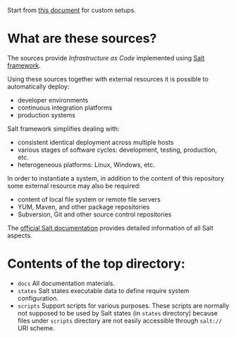 
Start from [this document](docs/readme.md) for custom setups.

# What are these sources? #

The sources provide _Infrastructure as Code_
implemented using [Salt framework](http://saltstack.com/).

Using these sources together with external resources it is possible to
automatically deploy:
* developer environments
* continuous integration platforms
* production systems

Salt framework simplifies dealing with:
* consistent identical deployment across multiple hosts
* various stages of software cycles: development, testing, production, etc.
* heterogeneous platforms: Linux, Windows, etc.

In order to instantiate a system, in addition to the content of this
repository some external resource may also be required:
* content of local file system or remote file servers
* YUM, Maven, and other package repositories
* Subversion, Git and other source control repositories

The [official Salt documentation](http://docs.saltstack.com/en/latest/) provides
detailed information of all Salt aspects.

# Contents of the top directory: #

* `docs`
   All documentation materials.
* `states`
   Salt states executable data to define require system configuration.
* `scripts`
   Support scripts for various purposes.
   These scripts are normally not supposed to be used by Salt states
   (in `states` directory) because files under `scripts` directory are not
   easily accessible through `salt://` URI scheme.


